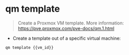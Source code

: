 # qm template

> Create a Proxmox VM template.
> More information: <https://pve.proxmox.com/pve-docs/qm.1.html>

- Create a template out of a specific virtual machine:

`qm template {{vm_id}}`
